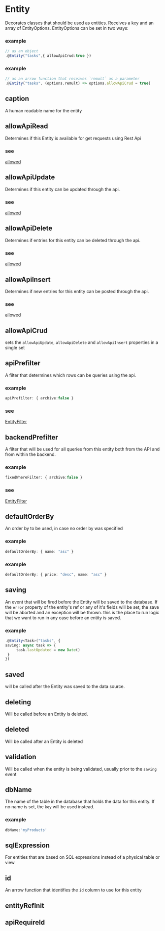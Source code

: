 # Entity
Decorates classes that should be used as entities.
Receives a key and an array of EntityOptions.
EntityOptions can be set in two ways:
### example
```ts
// as an object
.@Entity("tasks",{ allowApiCrud:true })
```

### example
```ts
// as an arrow function that receives `remult` as a parameter
.@Entity("tasks", (options,remult) => options.allowApiCrud = true)
```

## caption
A human readable name for the entity
## allowApiRead
Determines if this Entity is available for get requests using Rest Api
### see
[allowed](http://remult.dev/docs/allowed.html)
## allowApiUpdate
Determines if this entity can be updated through the api.
### see
[allowed](http://remult.dev/docs/allowed.html)
## allowApiDelete
Determines if entries for this entity can be deleted through the api.
### see
[allowed](http://remult.dev/docs/allowed.html)
## allowApiInsert
Determines if new entries for this entity can be posted through the api.
### see
[allowed](http://remult.dev/docs/allowed.html)
## allowApiCrud
sets  the `allowApiUpdate`, `allowApiDelete` and `allowApiInsert` properties in a single set
## apiPrefilter
A filter that determines which rows can be queries using the api.
### example
```ts
apiPrefilter: { archive:false }
```

### see
[EntityFilter](http://remult.dev/docs/entityFilter.html)

## backendPrefilter
A filter that will be used for all queries from this entity both from the API and from within the backend.
### example
```ts
fixedWhereFilter: { archive:false }
```

### see
[EntityFilter](http://remult.dev/docs/entityFilter.html)

## defaultOrderBy
An order by to be used, in case no order by was specified
### example
```ts
defaultOrderBy: { name: "asc" }
```

### example
```ts
defaultOrderBy: { price: "desc", name: "asc" }
```

## saving
An event that will be fired before the Entity will be saved to the database.
If the `error` property of the entity's ref or any of it's fields will be set, the save will be aborted and an exception will be thrown.
this is the place to run logic that we want to run in any case before an entity is saved.
### example
```ts
.@Entity<Task>("tasks", {
saving: async task => {
     task.lastUpdated = new Date()
 }
})
```

## saved
will be called after the Entity was saved to the data source.
## deleting
Will be called before an Entity is deleted.
## deleted
Will be called after an Entity is deleted
## validation
Will be called when the entity is being validated, usually prior to the `saving` event
## dbName
The name of the table in the database that holds the data for this entity.
If no name is set, the `key` will be used instead.
### example
```ts
dbName:'myProducts'
```

## sqlExpression
For entities that are based on SQL expressions instead of a physical table or view
## id
An arrow function that identifies the `id` column to use for this entity
## entityRefInit
## apiRequireId
